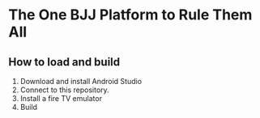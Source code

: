 # The One BJJ Platform to Rule Them All

## How to load and build
1. Download and install Android Studio
2. Connect to this repository. 
3. Install a fire TV emulator
4. Build
